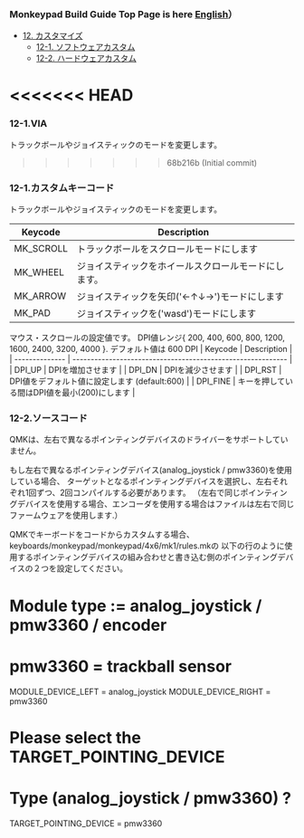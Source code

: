 ### Monkeypad Build Guide Top Page is here [English](01_build_guide.md)）

  - [12. カスタマイズ](11_全体の組み立て.md)
    - [12-1. ソフトウェアカスタム](#12-1カスタムキーコード)
    - [12-2. ハードウェアカスタム](#12-3ハードウェアカスタム)

<<<<<<< HEAD
=======
### 12-1.VIA

トラックボールやジョイスティックのモードを変更します。

>>>>>>> 68b216b (Initial commit)
### 12-1.カスタムキーコード

トラックボールやジョイスティックのモードを変更します。

| Keycode        | Description                                                 |
| -------------- | ----------------------------------------------------------- |
| MK_SCROLL | トラックボールをスクロールモードにします |
| MK_WHEEL | ジョイスティックをホイールスクロールモードにします。 | 
| MK_ARROW | ジョイスティックを矢印('←↑↓→')モードにします | 
| MK_PAD | ジョイスティックを('wasd')モードにします | 

マウス・スクロールの設定値です。
DPI値レンジ{ 200, 400, 600, 800, 1200, 1600, 2400, 3200, 4000 }. デフォルト値は 600 DPI
| Keycode        | Description                                                 |
| -------------- | ----------------------------------------------------------- |
| DPI_UP | DPIを増加させます |
| DPI_DN | DPIを減少させます | 
| DPI_RST | DPI値をデフォルト値に設定します (default:600) | 
| DPI_FINE | キーを押している間はDPI値を最小(200)にします | 

### 12-2.ソースコード

QMKは、左右で異なるポインティングデバイスのドライバーをサポートしていません。

もし左右で異なるポインティングデバイス(analog_joystick / pmw3360)を使用している場合、
ターゲットとなるポインティングデバイスを選択し、左右それぞれ1回ずつ、2回コンパイルする必要があります。
（左右で同じポインティングデバイスを使用する場合、エンコーダを使用する場合はファイルは左右で同じファームウェアを使用します.）

QMKでキーボードをコードからカスタムする場合、keyboards/monkeypad/monkeypad/4x6/mk1/rules.mkの
以下の行のように使用するポインティングデバイスの組み合わせと書き込む側のポインティングデバイスの２つを設定してください。

# Module type := analog_joystick / pmw3360 / encoder
# pmw3360 = trackball sensor
MODULE_DEVICE_LEFT = analog_joystick
MODULE_DEVICE_RIGHT = pmw3360

# Please select the TARGET_POINTING_DEVICE
# Type (analog_joystick / pmw3360) ?
TARGET_POINTING_DEVICE = pmw3360
